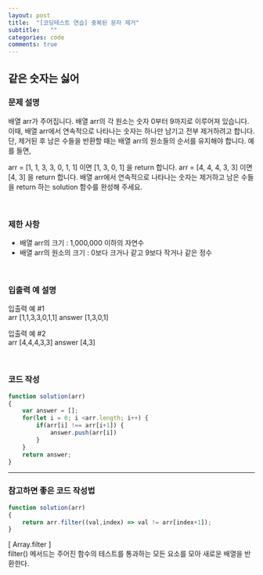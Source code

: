 ```yaml
---
layout: post
title:  "[코딩테스트 연습] 중복된 문자 제거"
subtitle:   ""
categories: code
comments: true
---
```



## 같은 숫자는 싫어

### 문제 설명
배열 arr가 주어집니다. 배열 arr의 각 원소는 숫자 0부터 9까지로 이루어져 있습니다. 이때, 배열 arr에서 연속적으로 나타나는 숫자는 하나만 남기고 전부 제거하려고 합니다. 단, 제거된 후 남은 수들을 반환할 때는 배열 arr의 원소들의 순서를 유지해야 합니다. 예를 들면,

arr = [1, 1, 3, 3, 0, 1, 1] 이면 [1, 3, 0, 1] 을 return 합니다.
arr = [4, 4, 4, 3, 3] 이면 [4, 3] 을 return 합니다.
배열 arr에서 연속적으로 나타나는 숫자는 제거하고 남은 수들을 return 하는 solution 함수를 완성해 주세요.

<br>

### 제한 사항
- 배열 arr의 크기 : 1,000,000 이하의 자연수
- 배열 arr의 원소의 크기 : 0보다 크거나 같고 9보다 작거나 같은 정수

<br>

### 입출력 예 설명

입출력 예 #1<br>
arr [1,1,3,3,0,1,1]
answer [1,3,0,1]

입출력 예 #2<br>
arr [4,4,4,3,3]	
answer [4,3]

<br>

### 코드 작성
```js
function solution(arr)
{
    var answer = [];
    for(let i = 0; i <arr.length; i++) {
        if(arr[i] !== arr[i+1]) {
            answer.push(arr[i])
        }
    }    
    return answer;
}

```

<hr>

### 참고하면 좋은 코드 작성법
```js
function solution(arr)
{
    return arr.filter((val,index) => val != arr[index+1]);
}
```


[ Array.filter ] <br>
filter() 메서드는 주어진 함수의 테스트를 통과하는 모든 요소를 모아 새로운 배열을 반환한다.





